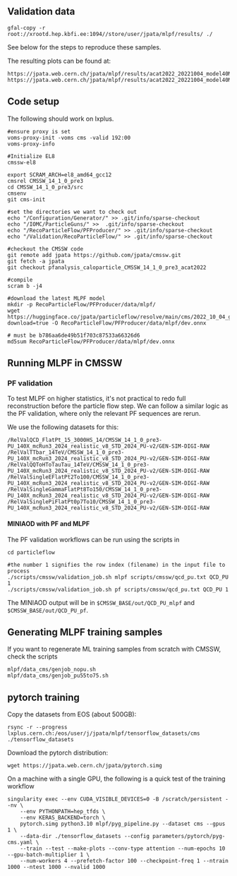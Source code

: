 ## Validation data

```
gfal-copy -r root://xrootd.hep.kbfi.ee:1094//store/user/jpata/mlpf/results/ ./
```

See below for the steps to reproduce these samples.

The resulting plots can be found at:
```
https://jpata.web.cern.ch/jpata/mlpf/results/acat2022_20221004_model40M_revalidation20240523/
https://jpata.web.cern.ch/jpata/mlpf/results/acat2022_20221004_model40M_revalidation_CMSSW14_20240527/
```

## Code setup

The following should work on lxplus.
```
#ensure proxy is set
voms-proxy-init -voms cms -valid 192:00
voms-proxy-info

#Initialize EL8
cmssw-el8

export SCRAM_ARCH=el8_amd64_gcc12
cmsrel CMSSW_14_1_0_pre3
cd CMSSW_14_1_0_pre3/src
cmsenv
git cms-init

#set the directories we want to check out
echo "/Configuration/Generator/" >> .git/info/sparse-checkout
echo "/IOMC/ParticleGuns/" >>  .git/info/sparse-checkout
echo "/RecoParticleFlow/PFProducer/" >> .git/info/sparse-checkout
echo "/Validation/RecoParticleFlow/" >> .git/info/sparse-checkout

#checkout the CMSSW code
git remote add jpata https://github.com/jpata/cmssw.git
git fetch -a jpata
git checkout pfanalysis_caloparticle_CMSSW_14_1_0_pre3_acat2022

#compile
scram b -j4

#download the latest MLPF model
mkdir -p RecoParticleFlow/PFProducer/data/mlpf/
wget https://huggingface.co/jpata/particleflow/resolve/main/cms/2022_10_04_gnnlsh_model40M_acat2022/dev.onnx?download=true -O RecoParticleFlow/PFProducer/data/mlpf/dev.onnx

# must be b786aa6de49b51f703c87533a66326d6
md5sum RecoParticleFlow/PFProducer/data/mlpf/dev.onnx
```

## Running MLPF in CMSSW

### PF validation
To test MLPF on higher statistics, it's not practical to redo full reconstruction before the particle flow step.
We can follow a similar logic as the PF validation, where only the relevant PF sequences are rerun.

We use the following datasets for this:
```
/RelValQCD_FlatPt_15_3000HS_14/CMSSW_14_1_0_pre3-PU_140X_mcRun3_2024_realistic_v8_STD_2024_PU-v2/GEN-SIM-DIGI-RAW
/RelValTTbar_14TeV/CMSSW_14_1_0_pre3-PU_140X_mcRun3_2024_realistic_v8_STD_2024_PU-v2/GEN-SIM-DIGI-RAW
/RelValQQToHToTauTau_14TeV/CMSSW_14_1_0_pre3-PU_140X_mcRun3_2024_realistic_v8_STD_2024_PU-v2/GEN-SIM-DIGI-RAW
/RelValSingleEFlatPt2To100/CMSSW_14_1_0_pre3-PU_140X_mcRun3_2024_realistic_v8_STD_2024_PU-v2/GEN-SIM-DIGI-RAW
/RelValSingleGammaFlatPt8To150/CMSSW_14_1_0_pre3-PU_140X_mcRun3_2024_realistic_v8_STD_2024_PU-v2/GEN-SIM-DIGI-RAW
/RelValSinglePiFlatPt0p7To10/CMSSW_14_1_0_pre3-PU_140X_mcRun3_2024_realistic_v8_STD_2024_PU-v2/GEN-SIM-DIGI-RAW
```

#### MINIAOD with PF and MLPF
The PF validation workflows can be run using the scripts in
```
cd particleflow

#the number 1 signifies the row index (filename) in the input file to process
./scripts/cmssw/validation_job.sh mlpf scripts/cmssw/qcd_pu.txt QCD_PU 1
./scripts/cmssw/validation_job.sh pf scripts/cmssw/qcd_pu.txt QCD_PU 1
```

The MINIAOD output will be in `$CMSSW_BASE/out/QCD_PU_mlpf` and `$CMSSW_BASE/out/QCD_PU_pf`.

## Generating MLPF training samples

If you want to regenerate ML training samples from scratch with CMSSW, check the scripts
```
mlpf/data_cms/genjob_nopu.sh
mlpf/data_cms/genjob_pu55to75.sh
```

## pytorch training

Copy the datasets from EOS (about 500GB):
```
rsync -r --progress lxplus.cern.ch:/eos/user/j/jpata/mlpf/tensorflow_datasets/cms ./tensorflow_datasets
```

Download the pytorch distribution:
```
wget https://jpata.web.cern.ch/jpata/pytorch.simg
```

On a machine with a single GPU, the following is a quick test of the training workflow
```
singularity exec --env CUDA_VISIBLE_DEVICES=0 -B /scratch/persistent --nv \
    --env PYTHONPATH=hep_tfds \
    --env KERAS_BACKEND=torch \
    pytorch.simg python3.10 mlpf/pyg_pipeline.py --dataset cms --gpus 1 \
    --data-dir ./tensorflow_datasets --config parameters/pytorch/pyg-cms.yaml \
    --train --test --make-plots --conv-type attention --num-epochs 10 --gpu-batch-multiplier 1 \
    --num-workers 4 --prefetch-factor 100 --checkpoint-freq 1 --ntrain 1000 --ntest 1000 --nvalid 1000
```
